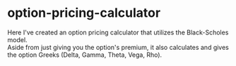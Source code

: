 # option-pricing-calculator
Here I've created an option pricing calculator that utilizes the Black-Scholes model.  
Aside from just giving you the option's premium, it also calculates and gives the option Greeks (Delta, Gamma, Theta, Vega, Rho).
